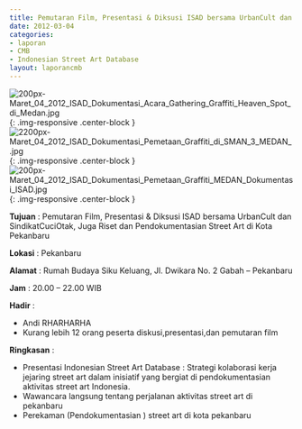 ```yaml
---
title: Pemutaran Film, Presentasi & Diksusi ISAD bersama UrbanCult dan SindikatCuciOtak, Juga Riset dan Pendokumentasian Street Art di Kota Pekanbaru
date: 2012-03-04
categories:
- laporan
- CMB
- Indonesian Street Art Database
layout: laporancmb
---
```


![200px-Maret_04_2012_ISAD_Dokumentasi_Acara_Gathering_Graffiti_Heaven_Spot_di_Medan.jpg](/uploads/200px-Maret_04_2012_ISAD_Dokumentasi_Acara_Gathering_Graffiti_Heaven_Spot_di_Medan.jpg){: .img-responsive .center-block }	
![2200px-Maret_04_2012_ISAD_Dokumentasi_Pemetaan_Graffiti_di_SMAN_3_MEDAN_.jpg](/uploads/200px-Maret_04_2012_ISAD_Dokumentasi_Pemetaan_Graffiti_di_SMAN_3_MEDAN_.jpg){: .img-responsive .center-block }
![200px-Maret_04_2012_ISAD_Dokumentasi_Pemetaan_Graffiti_MEDAN_Dokumentasi_ISAD.jpg](/uploads/200px-Maret_04_2012_ISAD_Dokumentasi_Pemetaan_Graffiti_MEDAN_Dokumentasi_ISAD.jpg){: .img-responsive .center-block }
	
**Tujuan** :	Pemutaran Film, Presentasi & Diksusi ISAD bersama UrbanCult dan SindikatCuciOtak, Juga Riset dan Pendokumentasian Street Art di Kota Pekanbaru
	
**Lokasi** :	Pekanbaru
	
**Alamat** : 	Rumah Budaya Siku Keluang, Jl. Dwikara No. 2 Gabah – Pekanbaru
	
**Jam** :	20.00 – 22.00 WIB
	
**Hadir** :	
*	Andi RHARHARHA
*	Kurang lebih 12 orang peserta diskusi,presentasi,dan pemutaran film

**Ringkasan** :	
*	Presentasi Indonesian Street Art Database  : Strategi kolaborasi kerja jejaring street art dalam inisiatif yang bergiat di pendokumentasian aktivitas street art Indonesia.
*	Wawancara langsung tentang perjalanan aktivitas street art di pekanbaru
*	Perekaman (Pendokumentasian ) street art di kota pekanbaru
